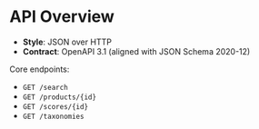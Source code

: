 # API Overview

- **Style**: JSON over HTTP
- **Contract**: OpenAPI 3.1 (aligned with JSON Schema 2020-12)

Core endpoints:
- `GET /search`
- `GET /products/{id}`
- `GET /scores/{id}`
- `GET /taxonomies`

